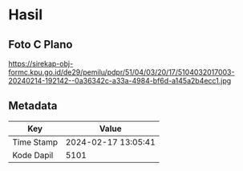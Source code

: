 # Hasil

## Foto C Plano

https://sirekap-obj-formc.kpu.go.id/de29/pemilu/pdpr/51/04/03/20/17/5104032017003-20240214-192142--0a36342c-a33a-4984-bf6d-a145a2b4ecc1.jpg


## Metadata

| Key        | Value               |
| ---------- | ------------------- |
| Time Stamp | 2024-02-17 13:05:41 |
| Kode Dapil | 5101                |



